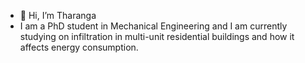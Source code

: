 - 👋 Hi, I’m Tharanga
- I am a PhD student in Mechanical Engineering and I am currently studying on infiltration in multi-unit residential buildings and how it affects energy consumption.


<!---
TharangaJay/TharangaJay is a ✨ special ✨ repository because its `README.md` (this file) appears on your GitHub profile.
You can click the Preview link to take a look at your changes.
--->
